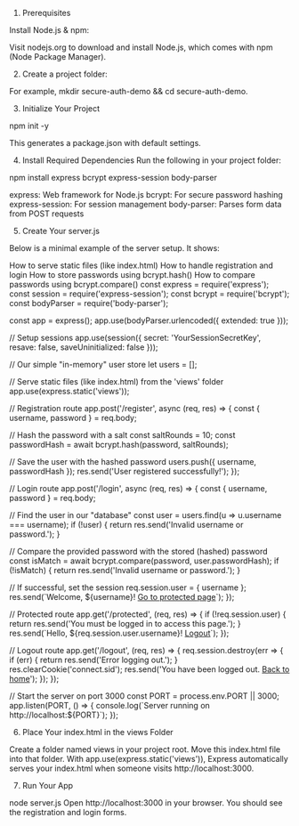 1. Prerequisites
   
Install Node.js & npm:

Visit nodejs.org to download and install Node.js, which comes with npm (Node Package Manager).

2. Create a project folder:

For example, mkdir secure-auth-demo && cd secure-auth-demo.

3. Initialize Your Project
   
npm init -y

This generates a package.json with default settings.

4. Install Required Dependencies
Run the following in your project folder:

npm install express bcrypt express-session body-parser

express: Web framework for Node.js
bcrypt: For secure password hashing
express-session: For session management
body-parser: Parses form data from POST requests

5. Create Your server.js

Below is a minimal example of the server setup. It shows:

How to serve static files (like index.html)
How to handle registration and login
How to store passwords using bcrypt.hash()
How to compare passwords using bcrypt.compare()
const express = require('express');
const session = require('express-session');
const bcrypt = require('bcrypt');
const bodyParser = require('body-parser');

const app = express();
app.use(bodyParser.urlencoded({ extended: true }));

// Setup sessions
app.use(session({
  secret: 'YourSessionSecretKey',
  resave: false,
  saveUninitialized: false
}));

// Our simple "in-memory" user store
let users = [];

// Serve static files (like index.html) from the 'views' folder
app.use(express.static('views'));

// Registration route
app.post('/register', async (req, res) => {
  const { username, password } = req.body;

  // Hash the password with a salt
  const saltRounds = 10;
  const passwordHash = await bcrypt.hash(password, saltRounds);

  // Save the user with the hashed password
  users.push({ username, passwordHash });
  res.send('User registered successfully!');
});

// Login route
app.post('/login', async (req, res) => {
  const { username, password } = req.body;

  // Find the user in our "database"
  const user = users.find(u => u.username === username);
  if (!user) {
    return res.send('Invalid username or password.');
  }

  // Compare the provided password with the stored (hashed) password
  const isMatch = await bcrypt.compare(password, user.passwordHash);
  if (!isMatch) {
    return res.send('Invalid username or password.');
  }

  // If successful, set the session
  req.session.user = { username };
  res.send(\`Welcome, \${username}! <a href="/protected">Go to protected page</a>\`);
});

// Protected route
app.get('/protected', (req, res) => {
  if (!req.session.user) {
    return res.send('You must be logged in to access this page.');
  }
  res.send(\`Hello, \${req.session.user.username}! <a href="/logout">Logout</a>\`);
});

// Logout route
app.get('/logout', (req, res) => {
  req.session.destroy(err => {
    if (err) {
      return res.send('Error logging out.');
    }
    res.clearCookie('connect.sid');
    res.send('You have been logged out. <a href="/">Back to home</a>');
  });
});

// Start the server on port 3000
const PORT = process.env.PORT || 3000;
app.listen(PORT, () => {
  console.log(\`Server running on http://localhost:\${PORT}\`);
});

6. Place Your index.html in the views Folder
   
Create a folder named views in your project root.
Move this index.html file into that folder.
With app.use(express.static('views')), Express automatically serves your index.html when someone visits http://localhost:3000.

7. Run Your App
   
node server.js
Open http://localhost:3000 in your browser. You should see the registration and login forms.
